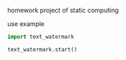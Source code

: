 homework project of static computing

use example
```python
import text_watermark

text_watermark.start()
```
